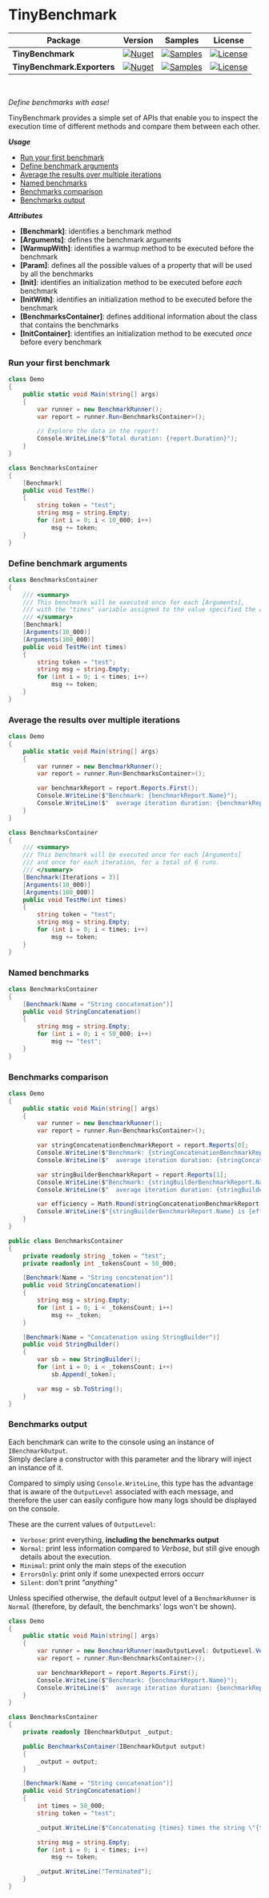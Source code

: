 # TinyBenchmark

| Package                     | Version                                                                                                                                   | Samples                                                                                                                                                                     | License                                                                                                                                                   |
|-----------------------------|-------------------------------------------------------------------------------------------------------------------------------------------|-----------------------------------------------------------------------------------------------------------------------------------------------------------------------------|-----------------------------------------------------------------------------------------------------------------------------------------------------------|
| **TinyBenchmark**           | [![Nuget](https://img.shields.io/nuget/v/TinyBenchmark.svg?logo=nuget)](https://www.nuget.org/packages/TinyBenchmark)                     | [![Samples](https://img.shields.io/badge/samples-12-brightgreen.svg)](https://github.com/tommasobertoni/TinyBenchmark/tree/master/samples/TinyBenchmark.Samples/Benchmarks) | [![License](https://img.shields.io/github/license/tommasobertoni/TinyBenchmark.svg)](https://github.com/tommasobertoni/TinyBenchmark/blob/master/LICENSE) |
| **TinyBenchmark.Exporters** | [![Nuget](https://img.shields.io/nuget/v/TinyBenchmark.Exporters.svg?logo=nuget)](https://www.nuget.org/packages/TinyBenchmark.Exporters) |  [![Samples](https://img.shields.io/badge/samples-0-brightgreen.svg)](https://github.com/tommasobertoni/TinyBenchmark/tree/master/samples/TinyBenchmark.Exporters.Samples)  | [![License](https://img.shields.io/github/license/tommasobertoni/TinyBenchmark.svg)](https://github.com/tommasobertoni/TinyBenchmark/blob/master/LICENSE) |
<br />

_Define benchmarks with ease!_

TinyBenchmark provides a simple set of APIs that enable you to inspect the execution time of
different methods and compare them between each other.

_**Usage**_
  - [Run your first benchmark](#run-your-first-benchmark)
  - [Define benchmark arguments](#define-benchmark-arguments)
  - [Average the results over multiple iterations](#average-the-results-over-multiple-iterations)
  - [Named benchmarks](#named-benchmarks)
  - [Benchmarks comparison](#benchmarks-comparison)
  - [Benchmarks output](#benchmarks-output)
  
_**Attributes**_
  - **[Benchmark]**: identifies a benchmark method
  - **[Arguments]**: defines the benchmark arguments
  - **[WarmupWith]**: identifies a warmup method to be executed before the benchmark
  - **[Param]**: defines all the possible values of a property that will be used by all the benchmarks
  - **[Init]**: identifies an initialization method to be executed before _each_ benchmark
  - **[InitWith]**: identifies an initialization method to be executed before the benchmark
  - **[BenchmarksContainer]**: defines additional information about the class that contains the benchmarks
  - **[InitContainer]**: identifies an initialization method to be executed _once_ before every benchmark
  
### Run your first benchmark

```csharp
class Demo
{
    public static void Main(string[] args)
    {
        var runner = new BenchmarkRunner();
        var report = runner.Run<BenchmarksContainer>();

        // Explore the data in the report!
        Console.WriteLine($"Total duration: {report.Duration}");
    }
}

class BenchmarksContainer
{
    [Benchmark]
    public void TestMe()
    {
        string token = "test";
        string msg = string.Empty;
        for (int i = 0; i < 10_000; i++)
            msg += token;
    }
}
```

### Define benchmark arguments
```csharp
class BenchmarksContainer
{
    /// <summary>
    /// This benchmark will be executed once for each [Arguments],
    /// with the "times" variable assigned to the value specified the attribute.
    /// </summary>
    [Benchmark]
    [Arguments(10_000)]
    [Arguments(100_000)]
    public void TestMe(int times)
    {
        string token = "test";
        string msg = string.Empty;
        for (int i = 0; i < times; i++)
            msg += token;
    }
}
```

### Average the results over multiple iterations
```csharp
class Demo
{
    public static void Main(string[] args)
    {
        var runner = new BenchmarkRunner();
        var report = runner.Run<BenchmarksContainer>();

        var benchmarkReport = report.Reports.First();
        Console.WriteLine($"Benchmark: {benchmarkReport.Name}");
        Console.WriteLine($"  average iteration duration: {benchmarkReport.AvgIterationDuration}");
    }
}

class BenchmarksContainer
{
    /// <summary>
    /// This benchmark will be executed once for each [Arguments]
    /// and once for each iteration, for a total of 6 runs.
    /// </summary>
    [Benchmark(Iterations = 3)]
    [Arguments(10_000)]
    [Arguments(100_000)]
    public void TestMe(int times)
    {
        string token = "test";
        string msg = string.Empty;
        for (int i = 0; i < times; i++)
            msg += token;
    }
}
```

### Named benchmarks
```csharp
class BenchmarksContainer
{
    [Benchmark(Name = "String concatenation")]
    public void StringConcatenation()
    {
        string msg = string.Empty;
        for (int i = 0; i < 50_000; i++)
            msg += "test";
    }
}
```

### Benchmarks comparison
```csharp
class Demo
{
    public static void Main(string[] args)
    {
        var runner = new BenchmarkRunner();
        var report = runner.Run<BenchmarksContainer>();

        var stringConcatenationBenchmarkReport = report.Reports[0];
        Console.WriteLine($"Benchmark: {stringConcatenationBenchmarkReport.Name}");
        Console.WriteLine($"  average iteration duration: {stringConcatenationBenchmarkReport.AvgIterationDuration}");

        var stringBuilderBenchmarkReport = report.Reports[1];
        Console.WriteLine($"Benchmark: {stringBuilderBenchmarkReport.Name}");
        Console.WriteLine($"  average iteration duration: {stringBuilderBenchmarkReport.AvgIterationDuration}");

        var efficiency = Math.Round(stringConcatenationBenchmarkReport.AvgIterationDuration / stringBuilderBenchmarkReport.AvgIterationDuration, 1);
        Console.WriteLine($"{stringBuilderBenchmarkReport.Name} is {efficiency} times faster than {stringConcatenationBenchmarkReport.Name}!");
    }
}

public class BenchmarksContainer
{
    private readonly string _token = "test";
    private readonly int _tokensCount = 50_000;

    [Benchmark(Name = "String concatenation")]
    public void StringConcatenation()
    {
        string msg = string.Empty;
        for (int i = 0; i < _tokensCount; i++)
            msg += _token;
    }

    [Benchmark(Name = "Concatenation using StringBuilder")]
    public void StringBuilder()
    {
        var sb = new StringBuilder();
        for (int i = 0; i < _tokensCount; i++)
            sb.Append(_token);

        var msg = sb.ToString();
    }
}
```

### Benchmarks output
Each benchmark can write to the console using an instance of `IBenchmarkOutput`.
<br />
Simply declare a constructor with this parameter and the library will inject an instance of it.

Compared to simply using `Console.WriteLine`, this type has the advantage that is aware of the `OutputLevel`
associated with each message, and therefore the user can easily configure how many logs should be displayed on the console.

These are the current values of `OutputLevel`:
- `Verbose`: print everything, **including the benchmarks output**
- `Normal`: print less information compared to _Verbose_, but still give enough details about the execution.
- `Minimal`: print only the main steps of the execution
- `ErrorsOnly`: print only if some unexpected errors occurr
- `Silent`: don't print _"anything"_

Unless specified otherwise, the default output level of a `BenchmarkRunner` is `Normal`
(therefore, by default, the benchmarks' logs won't be shown).

```csharp
class Demo
{
    public static void Main(string[] args)
    {
        var runner = new BenchmarkRunner(maxOutputLevel: OutputLevel.Verbose);
        var report = runner.Run<BenchmarksContainer>();

        var benchmarkReport = report.Reports.First();
        Console.WriteLine($"Benchmark: {benchmarkReport.Name}");
        Console.WriteLine($"  average iteration duration: {benchmarkReport.AvgIterationDuration}");
    }
}

class BenchmarksContainer
{
    private readonly IBenchmarkOutput _output;

    public BenchmarksContainer(IBenchmarkOutput output)
    {
        _output = output;
    }

    [Benchmark(Name = "String concatenation")]
    public void StringConcatenation()
    {
        int times = 50_000;
        string token = "test";

        _output.WriteLine($"Concatenating {times} times the string \"{token}\"");

        string msg = string.Empty;
        for (int i = 0; i < times; i++)
            msg += token;

        _output.WriteLine("Terminated");
    }
}
```
